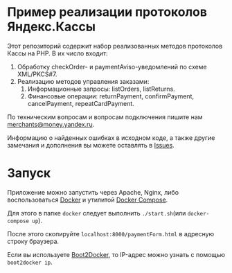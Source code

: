 # Пример реализации протоколов  Яндекс.Кассы

Этот репозиторий содержит набор реализованных методов протоколов Кассы на PHP. В их число входит:

1. Обработку checkOrder- и paymentAviso-уведомлений по схеме XML/PKCS#7. 
2. Реализацию методов управления заказами:
   1. Информационные запросы: listOrders, listReturns.
   2. Финансовые операции: returnPayment, confirmPayment, cancelPayment, repeatCardPayment.

По техническим вопросам и вопросам подключения пишите нам [merchants@money.yandex.ru](mailto:merchants@money.yandex.ru).

Информацию о найденных ошибках в исходном коде, а также другие замечания и дополнения вы можете оставлять в [Issues](https://github.com/yandex-money/yandex-money-kassa-example/issues).

# Запуск

Приложение можно запустить через Apache, Nginx, либо воспользоваться [Docker](https://docs.docker.com/) и утилитой [Docker Compose](https://docs.docker.com/compose/).

Для этого в папке `docker` следует выполнить `./start.sh`(или `docker-compose up`).

После этого скопируйте `localhost:8000/paymentForm.html` в адресную строку браузера. 

Если вы используете [Boot2Docker](http://boot2docker.io/), то IP-адрес можно узнать с помощью `boot2docker ip`.